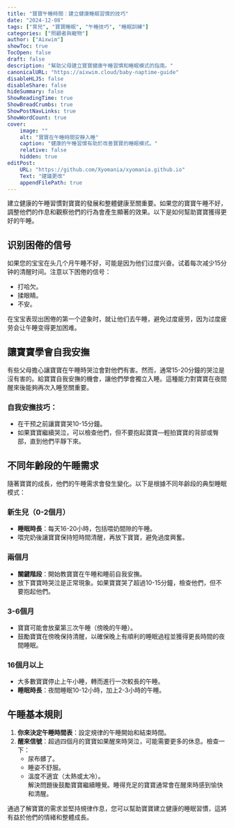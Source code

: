 ```yaml
---
title: "寶寶午睡時間：建立健康睡眠習慣的技巧"
date: "2024-12-08"
tags: ["育兒", "寶寶睡眠", "午睡技巧", "睡眠訓練"]
categories: ["照顧者與寵物"]
author: ["Aixwim"]
showToc: true
TocOpen: false
draft: false
description: "幫助父母建立寶寶健康午睡習慣和睡眠模式的指南。"
canonicalURL: "https://aixwim.cloud/baby-naptime-guide"
disableHLJS: false
disableShare: false
hideSummary: false
ShowReadingTime: true
ShowBreadCrumbs: true
ShowPostNavLinks: true
ShowWordCount: true
cover:
    image: ""
    alt: "寶寶在午睡時間安靜入睡"
    caption: "健康的午睡習慣有助於改善寶寶的睡眠模式。"
    relative: false
    hidden: true
editPost:
    URL: "https://github.com/Xyomania/xyomania.github.io"
    Text: "建議更改"
    appendFilePath: true
---
```


建立健康的午睡習慣對寶寶的發展和整體健康至關重要。如果您的寶寶午睡不好，調整他們的作息和觀察他們的行為會產生顯著的效果。以下是如何幫助寶寶獲得更好的午睡。

<!--more-->

## 识别困倦的信号

如果您的宝宝在头几个月午睡不好，可能是因为他们过度兴奋。试着每次减少15分钟的清醒时间。注意以下困倦的信号：

- 打哈欠。  
- 揉眼睛。  
- 不安。

在宝宝表现出困倦的第一个迹象时，就让他们去午睡，避免过度疲劳，因为过度疲劳会让午睡变得更加困难。

## 讓寶寶學會自我安撫

有些父母擔心讓寶寶在午睡時哭泣會對他們有害。然而，通常15-20分鐘的哭泣是沒有害的。給寶寶自我安撫的機會，讓他們學會獨立入睡。這種能力對寶寶在夜間醒來後能夠再次入睡至關重要。

### 自我安撫技巧：
- 在干预之前讓寶寶哭10-15分鐘。
- 如果寶寶繼續哭泣，可以檢查他們，但不要抱起寶寶—輕拍寶寶的背部或臀部，直到他們平靜下來。

## 不同年齡段的午睡需求

隨著寶寶的成長，他們的午睡需求會發生變化。以下是根據不同年齡段的典型睡眠模式：

### 新生兒（0-2個月）
- **睡眠時長**：每天16-20小時，包括喂奶間隙的午睡。  
- 喂完奶後讓寶寶保持短時間清醒，再放下寶寶，避免過度興奮。

### 兩個月
- **關鍵階段**：開始教寶寶在午睡和睡前自我安撫。  
- 放下寶寶時哭泣是正常現象。如果寶寶哭了超過10-15分鐘，檢查他們，但不要抱起他們。

### 3-6個月
- 寶寶可能會放棄第三次午睡（傍晚的午睡）。  
- 鼓勵寶寶在傍晚保持清醒，以確保晚上有順利的睡眠過程並獲得更長時間的夜間睡眠。

### 16個月以上
- 大多數寶寶停止上午小睡，轉而進行一次較長的午睡。  
- **睡眠時長**：夜間睡眠10-12小時，加上2-3小時的午睡。

## 午睡基本規則

1. **你來決定午睡時間表**：設定規律的午睡開始和結束時間。  
2. **醒來信號**：超過四個月的寶寶如果醒來時哭泣，可能需要更多的休息。檢查一下：  
   - 尿布髒了。  
   - 睡姿不舒服。  
   - 溫度不適宜（太熱或太冷）。  
   解決問題後鼓勵寶寶繼續睡覺。睡得充足的寶寶通常會在醒來時感到愉快和清醒。

通過了解寶寶的需求並堅持規律作息，您可以幫助寶寶建立健康的睡眠習慣，這將有益於他們的情緒和整體成長。
